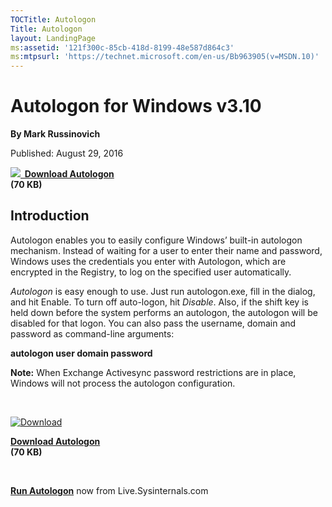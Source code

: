 ```yaml
--- 
TOCTitle: Autologon
Title: Autologon
layout: LandingPage
ms:assetid: '121f300c-85cb-418d-8199-48e587d864c3'
ms:mtpsurl: 'https://technet.microsoft.com/en-us/Bb963905(v=MSDN.10)'
---
```


Autologon for Windows v3.10
===========================

**By Mark Russinovich**

Published: August 29, 2016

**[![](/media/landing/sysinternals/download_sm.png)
 Download
Autologon](https://download.sysinternals.com/files/autologon.zip)  
(70 KB)**


## Introduction

Autologon enables you to easily configure Windows’ built-in autologon
mechanism. Instead of waiting for a user to enter their name and
password, Windows uses the credentials you enter with Autologon, which
are encrypted in the Registry, to log on the specified user
automatically.

*Autologon* is easy enough to use. Just run autologon.exe, fill in the
dialog, and hit Enable. To turn off auto-logon, hit *Disable*. Also, if
the shift key is held down before the system performs an autologon, the
autologon will be disabled for that logon. You can also pass the
username, domain and password as command-line arguments:

**autologon user domain password**

**Note:** When Exchange Activesync password restrictions are in place,
Windows will not process the autologon configuration.

 

[![Download](/media/landing/sysinternals/download_sm.png "Download")
](https://download.sysinternals.com/files/autologon.zip)

[**Download Autologon**  
](https://download.sysinternals.com/files/autologon.zip)**(70 KB)**

 

[**Run Autologon**](https://live.sysinternals.com/autologon.exe) now
from Live.Sysinternals.com

  

